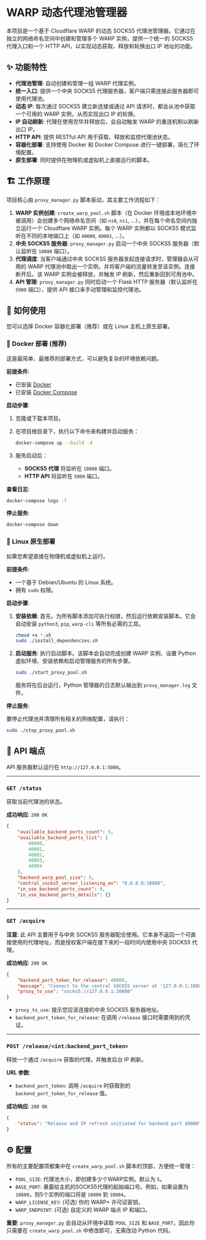 # WARP 动态代理池管理器

本项目是一个基于 Cloudflare WARP 的动态 SOCKS5 代理池管理器。它通过在独立的网络命名空间中创建和管理多个 WARP 实例，提供一个统一的 SOCKS5 代理入口和一个 HTTP API，以实现动态获取、释放和轮换出口 IP 地址的功能。

## ✨ 功能特性

- **代理池管理**: 自动创建和管理一组 WARP 代理实例。
- **统一入口**: 提供一个中央 SOCKS5 代理服务器，客户端只需连接此服务器即可使用代理池。
- **动态 IP**: 每次通过 SOCKS5 建立新连接或通过 API 请求时，都会从池中获取一个可用的 WARP 实例，从而实现出口 IP 的轮换。
- **IP 自动刷新**: 代理在使用完毕并释放后，会自动触发 WARP 的重连机制以刷新出口 IP。
- **HTTP API**: 提供 RESTful API 用于获取、释放和监控代理池状态。
- **容器化部署**: 支持使用 Docker 和 Docker Compose 进行一键部署，简化了环境配置。
- **原生部署**: 同时提供在物理机或虚拟机上直接运行的脚本。

## 🏗️ 工作原理

项目核心由 `proxy_manager.py` 脚本驱动，其主要工作流程如下：

1.  **WARP 实例创建**: `create_warp_pool.sh` 脚本（在 Docker 环境或本地环境中被调用）会创建多个网络命名空间（如 `ns0`, `ns1`, ...），并在每个命名空间内独立运行一个 Cloudflare WARP 实例。每个 WARP 实例都以 SOCKS5 模式监听在不同的本地端口上（如 `40000`, `40001`, ...）。
2.  **中央 SOCKS5 服务器**: `proxy_manager.py` 启动一个中央 SOCKS5 服务器（默认监听在 `10880` 端口）。
3.  **代理调度**: 当客户端通过中央 SOCKS5 服务器发起连接请求时，管理器会从可用的 WARP 代理池中取出一个实例，并将客户端的流量转发至该实例。连接断开后，该 WARP 实例会被释放，并触发 IP 刷新，然后重新回到可用池中。
4.  **API 管理**: `proxy_manager.py` 同时启动一个 Flask HTTP 服务器（默认监听在 `5000` 端口），提供 API 接口来手动管理和监控代理池。

## 🚀 如何使用

您可以选择 Docker 容器化部署（推荐）或在 Linux 主机上原生部署。

### 🐳 Docker 部署 (推荐)

这是最简单、最推荐的部署方式，可以避免复杂的环境依赖问题。

**前提条件**:
*   已安装 [Docker](https://www.docker.com/)
*   已安装 [Docker Compose](https://docs.docker.com/compose/install/)

**启动步骤**:

1.  克隆或下载本项目。
2.  在项目根目录下，执行以下命令来构建并启动服务：

    ```bash
    docker-compose up --build -d
    ```
3.  服务启动后：
    *   **SOCKS5 代理** 将监听在 `10880` 端口。
    *   **HTTP API** 将监听在 `5000` 端口。

**查看日志**:
```bash
docker-compose logs -f
```

**停止服务**:
```bash
docker-compose down
```

### 🐧 Linux 原生部署

如果您希望直接在物理机或虚拟机上运行。

**前提条件**:
*   一个基于 Debian/Ubuntu 的 Linux 系统。
*   拥有 `sudo` 权限。

**启动步骤**:

1.  **安装依赖**:
    首先，为所有脚本添加可执行权限，然后运行依赖安装脚本。它会自动安装 `python3`, `pip`, `warp-cli` 等所有必需的工具。
    ```bash
    chmod +x *.sh
    sudo ./install_dependencies.sh
    ```

2.  **启动服务**:
    执行启动脚本。该脚本会自动完成创建 WARP 实例、设置 Python 虚拟环境、安装依赖和启动管理服务的所有步骤。
    ```bash
    sudo ./start_proxy_pool.sh
    ```
    服务将在后台运行，Python 管理器的日志默认输出到 `proxy_manager.log` 文件。

**停止服务**:

要停止代理池并清理所有相关的网络配置，请执行：
```bash
sudo ./stop_proxy_pool.sh
```

## 🔌 API 端点

API 服务器默认运行在 `http://127.0.0.1:5000`。

---

### `GET /status`

获取当前代理池的状态。

**成功响应**: `200 OK`
```json
{
    "available_backend_ports_count": 5,
    "available_backend_ports_list": [
        40000,
        40001,
        40002,
        40003,
        40004
    ],
    "backend_warp_pool_size": 5,
    "central_socks5_server_listening_on": "0.0.0.0:10880",
    "in_use_backend_ports_count": 0,
    "in_use_backend_ports_details": {}
}
```

---

### `GET /acquire`

**注意**: 此 API 主要用于与中央 SOCKS5 服务器配合使用。它本身不返回一个可直接使用的代理地址，而是授权客户端在接下来的一段时间内使用中央 SOCKS5 代理。

**成功响应**: `200 OK`
```json
{
    "backend_port_token_for_release": 40000,
    "message": "Connect to the central SOCKS5 server at '127.0.0.1:10880'. Use 'backend_port_token_for_release' (40000) when calling /release.",
    "proxy_to_use": "socks5://127.0.0.1:10880"
}
```
*   `proxy_to_use`: 提示您应该连接的中央 SOCKS5 服务器地址。
*   `backend_port_token_for_release`: 在调用 `/release` 接口时需要用到的凭证。

---

### `POST /release/<int:backend_port_token>`

释放一个通过 `/acquire` 获取的代理，并触发后台 IP 刷新。

**URL 参数**:
*   `backend_port_token`: 调用 `/acquire` 时获取到的 `backend_port_token_for_release` 值。

**成功响应**: `200 OK`
```json
{
    "status": "Release and IP refresh initiated for backend port 40000"
}
```

## ⚙️ 配置

所有的主要配置项都集中在 `create_warp_pool.sh` 脚本的顶部，方便统一管理：

*   `POOL_SIZE`: 代理池大小，即创建多少个WARP实例。默认为 `5`。
*   `BASE_PORT`: 暴露给主机的SOCKS5代理的起始端口号。例如，如果设置为 `10800`，则5个实例的端口将是 `10800` 到 `10804`。
*   `WARP_LICENSE_KEY`: (可选) 你的 WARP+ 许可证密钥。
*   `WARP_ENDPOINT`: (可选) 自定义的 WARP 端点 IP 和端口。

**重要**: `proxy_manager.py` 会自动从环境中读取 `POOL_SIZE` 和 `BASE_PORT`，因此你只需要在 `create_warp_pool.sh` 中修改即可，无需改动 Python 代码。